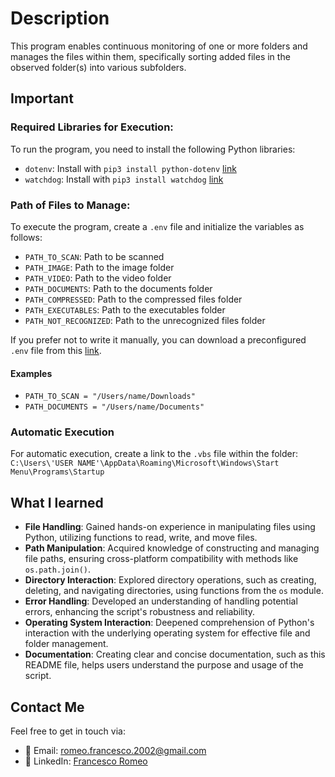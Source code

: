 # Description

This program enables continuous monitoring of one or more folders and manages the files within them, specifically sorting added files in the observed folder(s) into various subfolders.

## Important

### Required Libraries for Execution:

To run the program, you need to install the following Python libraries:<br>

- `dotenv`: Install with `pip3 install python-dotenv` [link](https://pypi.org/project/python-dotenv/)<br>
- `watchdog`: Install with `pip3 install watchdog` [link](https://pypi.org/project/watchdog/)

### Path of Files to Manage:

To execute the program, create a `.env` file and initialize the variables as follows:<br>

- `PATH_TO_SCAN`: Path to be scanned <br>
- `PATH_IMAGE`: Path to the image folder <br>
- `PATH_VIDEO`: Path to the video folder <br>
- `PATH_DOCUMENTS`: Path to the documents folder <br>
- `PATH_COMPRESSED`: Path to the compressed files folder <br>
- `PATH_EXECUTABLES`: Path to the executables folder <br>
- `PATH_NOT_RECOGNIZED`: Path to the unrecognized files folder <br>

If you prefer not to write it manually, you can download a preconfigured `.env` file from this [link](https://github.com/FrancescoRomeo02/File-manager-automatization/blob/main/demo.env).

#### Examples
- `PATH_TO_SCAN = "/Users/name/Downloads"`
- `PATH_DOCUMENTS = "/Users/name/Documents"`

### Automatic Execution

For automatic execution, create a link to the `.vbs` file within the folder: <br>
`C:\Users\'USER NAME'\AppData\Roaming\Microsoft\Windows\Start Menu\Programs\Startup`

## What I learned

- **File Handling**: Gained hands-on experience in manipulating files using Python, utilizing functions to read, write, and move files.
- **Path Manipulation**: Acquired knowledge of constructing and managing file paths, ensuring cross-platform compatibility with methods like `os.path.join()`.
- **Directory Interaction**: Explored directory operations, such as creating, deleting, and navigating directories, using functions from the `os` module.
- **Error Handling**: Developed an understanding of handling potential errors, enhancing the script's robustness and reliability.
- **Operating System Interaction**: Deepened comprehension of Python's interaction with the underlying operating system for effective file and folder management.
- **Documentation**: Creating clear and concise documentation, such as this README file, helps users understand the purpose and usage of the script.

## Contact Me
Feel free to get in touch via:
- 📧 Email: romeo.francesco.2002@gmail.com
- 💼 LinkedIn: [Francesco Romeo](https://www.linkedin.com/in/FrancescoRomeo02)
